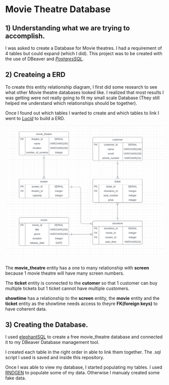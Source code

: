 # **Movie Theatre Database**

## 1) Understanding what we are trying to accomplish.
<p>I was asked to create a Database for Movie theatres. I had a requirement of 4 tables but could expand (which I did). This project was to be created with the use of DBeaver and <a href="https://www.postgresql.org/"><i>PostgresSQL</i></a>.</p>

## 2) Createing a ERD
<p>To create this entity relationship diagram, I first did some research to see what other Movie theatre databases looked like. I realized that most results I was getting were not really going to fit my small scale Database (They still helped me understand which relationships should be together).</p>
<p>Once I found out which tables I wanted to create and which tables to link I went to <i><a href="https://www.lucidchart.com">Lucid</a></i> to build a ERD.</p>
<img src="Screenshot 2023-12-12 at 11.39.19 AM.png">


The **movie_theatre** entity has a one to many relationship with **screen** because 1 movie theatre will have many screen numbers. 

The **ticket** entity is connected to the **cutomer** so that 1 customer can buy multiple tickets but 1 ticket cannot have multiple customers.

**showtime** has a relationship to the **screen** entity, the **movie** entity and the **ticket** entity as the showtime needs access to theyre **FK(foreign keys)** to have coherent data.

## 3) Creating the Database.
I used [elephantSQL](https://www.elephantsql.com/) to create a free movie_theatre database and connected it to my DBeaver Database management tool. 

I created each table in the right order in able to link them together. The .sql script I used is saved and inside this repository.

Once I was able to view my database, I started populating my tables. I used [RNDGEN](https://www.rndgen.com/data-generator) to populate some of my data. Otherwise I manualy created some fake data.
